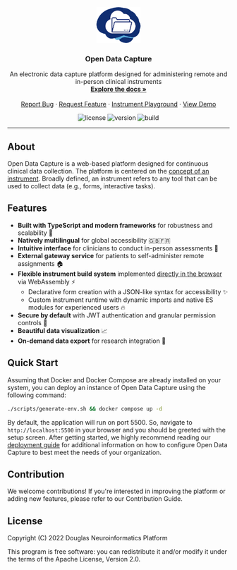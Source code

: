 <!-- PROJECT LOGO -->
<div align="center">
  <a href="https://github.com/DouglasNeuroInformatics/OpenDataCapture">
    <img src=".github/assets/logo.png" alt="Logo" width="100" >
  </a>
  <h3 align="center">Open Data Capture</h3>
  <p align="center">
    An electronic data capture platform designed for administering remote and in-person clinical instruments
    <br />
    <a href="https://opendatacapture.org/docs">
      <strong>Explore the docs »
      </strong>
    </a>
    <br />
    <br />
    <a href="https://github.com/DouglasNeuroInformatics/OpenDataCapture/issues" rel="noreferrer" target="_blank">Report Bug</a>
    ·
    <a href="https://github.com/DouglasNeuroInformatics/OpenDataCapture/issues" rel="noreferrer" target="_blank">Request Feature</a>
    ·
    <a href="https://playground.opendatacapture.org" rel="noreferrer" target="_blank">Instrument Playground</a>
    ·
    <a href="https://demo.opendatacapture.org" rel="noreferrer" target="_blank">View Demo</a>
  </p>
</div>

<!-- PROJECT SHIELDS -->
<div align="center">

![license](https://img.shields.io/github/license/DouglasNeuroInformatics/OpenDataCapture)
![version](https://img.shields.io/github/package-json/v/DouglasNeuroInformatics/OpenDataCapture)
![build](https://github.com/DouglasNeuroInformatics/OpenDataCapture/actions/workflows/ci.yaml/badge.svg)

</div>
<hr />

## About

Open Data Capture is a web-based platform designed for continuous clinical data collection. The platform is centered on the [concept of an instrument](https://opendatacapture.org/en/docs/concepts/instruments/). Broadly defined, an instrument refers to any tool that can be used to collect data (e.g., forms, interactive tasks).

## Features

- **Built with TypeScript and modern frameworks** for robustness and scalability 🚀
- **Natively multilingual** for global accessibility 🇬🇧🇫🇷
- **Intuitive interface** for clinicians to conduct in-person assessments 🏥
- **External gateway service** for patients to self-administer remote assignments 🏠
- **Flexible instrument build system** implemented [directly in the browser](https://playground.opendatacapture.org/) via WebAssembly ⚡
  - Declarative form creation with a JSON-like syntax for accessibility ✨
  - Custom instrument runtime with dynamic imports and native ES modules for experienced users 🔥
- **Secure by default** with JWT authentication and granular permission controls 🔐
- **Beautiful data visualization** 📈
- **On-demand data export** for research integration 🔬

## Quick Start

Assuming that Docker and Docker Compose are already installed on your system, you can deploy an instance of Open Data Capture using the following command:

```sh
./scripts/generate-env.sh && docker compose up -d
```

By default, the application will run on port 5500. So, navigate to `http://localhost:5500` in your browser and you should be greeted with the setup screen. After getting started, we highly recommend reading our [deployment guide](http://opendatacapture.org/en/docs/tutorials/deployment/) for additional information on how to configure Open Data Capture to best meet the needs of your organization.

## Contribution

We welcome contributions! If you're interested in improving the platform or adding new features, please refer to our Contribution Guide.

## License

Copyright (C) 2022 Douglas Neuroinformatics Platform

This program is free software: you can redistribute it and/or modify it under the terms of the Apache License, Version 2.0.
